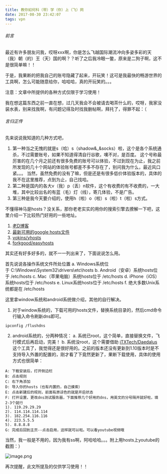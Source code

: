 ```yaml
---
title: 教你如何科（带）学（你）上（飞）网
date: 2017-08-30 23:42:07
tags: vpn
---
```

###### 前言
最近有许多朋友问我，哎呀xxx啊，你是怎么飞越国际潮流冲向多姿多彩的天（我）朝（的）王（天）国的啊？？听了之后我冷眼一鳖，原来是二狗子啊，这不是很简单嘛！！
<!--more-->
于是，我果断的把我自己的账号隐藏了起来，开玩笑！这可是我最快的畅游世界的工具啊，怎么可能随意给你，哈哈哈，真的开玩笑的。。。

注意：文章中所提供的各种方式仅限于学习使用！

我在想这篇东西之前一直在想，过几天我会不会被请去喝茶什么的，哎呀，我家没装水表，别来找我啊，有问题记得及时找我删帖啊，拜托了，得罪不起：（

###### 言归正传
先来说说我知道的几种方式吧，
1. 第一种当之无愧的就是s（哈）s（shadow&_&socks）啦，这个是各个系统通杀，不过需要账号，如果不知道得清自行谷歌，噢不对，是百度。
这个号称最厉害的在几个月之前还有很多免费的账号可以体验，不过到现在为止，我之前所发现的几十个网站的体验账号都差不多不存在了，别问我为什么，最近风口紧。。。
当然，虽然免费的没有了嘛，但是还是有很多低价体验版本的，具体的我不在这里推荐，点到为止，自己找哈。
2. 第二种是国内的各大v（我）p（丢）n软件，这个有收费的有不收费的，一大堆，其中比较出名的有蓝（毛）灯（线），寄几体验，不是广告。
3. 第三种是我今天要介绍的，使用h（啦）o（啦）s（啦）t（啦）s方式。

不懂得神马是hosts？没关系，那你老老实实的用你的搜索引擎去撩解一下吧，这里介绍一下比较热门好用的一些地址。
1. [老D博客](https://laod.cn/hosts/2017-google-hosts.html)
2. [最新可用的google hosts文件](https://coding.net/u/scaffrey/p/hosts/git)
3. [vokins/yhosts](https://github.com/vokins/yhosts/blob/master/hosts)
4. [forkgood/easyhosts](https://github.com/forkgood/easyhosts)

其实还有好多好多的，就不一一列出来了，下面说说怎么用。

首先说说各操作系统文件所处位置
a. Windows系统位于 C:\Windows\System32\drivers\etc\hosts
b. Android（安卓）系统hosts位于 /etc/hosts
c. Mac（苹果电脑）系统hosts位于 /etc/hosts
d. iPhone（iOS）系统hosts位于 /etc/hosts
e. Linux系统hosts位于 /etc/hosts
f. 绝大多数Unix系统都是在 /etc/hosts

这里拿window系统和android系统做介绍，其他的自行解决。
1. 对于window系统的，下载可用的hosts文件，替换系统目录的，然后cmd命令行输入命令刷新dns即可。
```
ipconfig /flushdns
```

2. android系统的，分两种情况：
a. 系统已root，这个简单，直接替换文件，飞行模式后再启动，完美！
b. 系统没root，这个需要借助 [iTXTech/Daedalus](https://github.com/iTXTech/Daedalus/releases) 这个工具了，我觉得还是很好用的。之前的版本还没有更新到1.10版本时是不支持导入外置的配置的，刚才看了下竟然更新了，果断下载使用，具体的使用方式也很简单：
```
A: 下载安装后，打开侧边栏
B: 点击规则
C: 右下角添加
D: 导入你的hosts（也有内置的，自己摸索）
E: 点击新建后的规则，前面有原谅色的就是开启状态
F: 打开设置，更改dns测试服务器，下面推荐几个好用的dns，用英文的分号隔开就好啦，填2-3个就行
1). 119.29.29.29
2). 114.114.114.114
3). 182.254.116.116
4). 223.5.5.5
5). 8.8.8.8
G: 完成后回到主页--点击启用，这样就可以啦。可以看youtube视频哦
```
当然，我一般是不用的，因为我有ss啊，阿哈哈哈。。。附上用hosts上youtube的截图：）

![image.png](http://upload-images.jianshu.io/upload_images/4463150-45901e29120d31c9.png?imageMogr2/auto-orient/strip%7CimageView2/2/w/1240)

再次提醒，此文所提及的仅供学习使用！！
